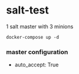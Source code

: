 # salt-test
1 salt master with 3 minions

`docker-compose up -d`

### master configuration
  - auto_accept: True


